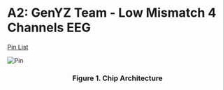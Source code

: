 # A2: GenYZ Team - Low Mismatch 4 Channels EEG

[Pin List](https://docs.google.com/spreadsheets/d/1RcXbY3-Z_9W2Oks1J88uDMK3sVfhn4uYAb-6Ts39JXk/edit?gid=0#gid=0)

![Pin](PinUpdate5.jpg)
<h4 align="center" style="font-size:16px;">Figure 1. Chip Architecture</h4>




